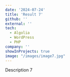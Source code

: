 ```yaml
---
date: '2024-07-24'
title: 'Result 7'
github: ''
external: ''
tech:
  - Algolia
  - WordPress
  - PHP
company: ''
showInProjects: true
image: "/images/image7.jpg"
---
```


Description 7
